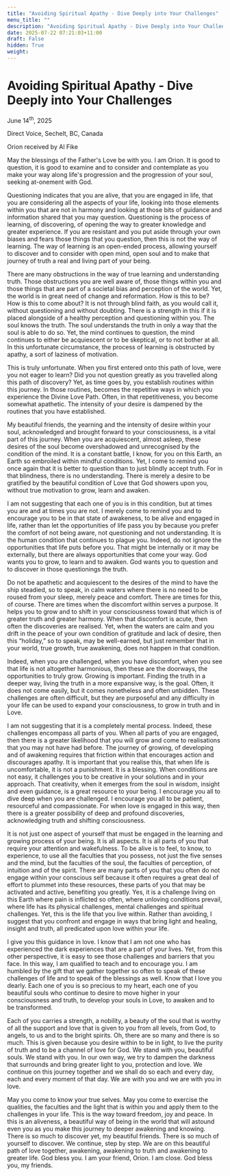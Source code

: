 ```yaml
---
title: "Avoiding Spiritual Apathy - Dive Deeply into Your Challenges"
menu_title: ""
description: "Avoiding Spiritual Apathy - Dive Deeply into Your Challenges"
date: 2025-07-22 07:21:03+11:00
draft: False
hidden: True
weight:
---
```

# Avoiding Spiritual Apathy - Dive Deeply into Your Challenges

June 14<sup>th</sup>, 2025

Direct Voice, Sechelt, BC, Canada

Orion received by Al Fike

May the blessings of the Father's Love be with you. I am Orion. It is good to question, it is good to examine and to consider and contemplate as you make your way along life's progression and the progression of your soul, seeking at-onement with God.

Questioning indicates that you are alive, that you are engaged in life, that you are considering all the aspects of your life, looking into those elements within you that are not in harmony and looking at those bits of guidance and information shared that you may question. Questioning is the process of learning, of discovering, of opening the way to greater knowledge and greater experience. If you are resistant and you put aside through your own biases and fears those things that you question, then this is not the way of learning. The way of learning is an open-ended process, allowing yourself to discover and to consider with open mind, open soul and to make that journey of truth a real and living part of your being.

There are many obstructions in the way of true learning and understanding truth. Those obstructions you are well aware of, those things within you and those things that are part of a societal bias and perception of the world. Yet, the world is in great need of change and reformation. How is this to be? How is this to come about? It is not through blind faith, as you would call it, without questioning and without doubting. There is a strength in this if it is placed alongside of a healthy perception and questioning within you. The soul knows the truth. The soul understands the truth in only a way that the soul is able to do so. Yet, the mind continues to question, the mind continues to either be acquiescent or to be skeptical, or to not bother at all. In this unfortunate circumstance, the process of learning is obstructed by apathy, a sort of laziness of motivation.

This is truly unfortunate. When you first entered onto this path of love, were you not eager to learn? Did you not question greatly as you travelled along this path of discovery? Yet, as time goes by, you establish routines within this journey. In those routines, becomes the repetitive ways in which you experience the Divine Love Path. Often, in that repetitiveness, you become somewhat apathetic. The intensity of your desire is dampened by the routines that you have established.

My beautiful friends, the yearning and the intensity of desire within your soul, acknowledged and brought forward to your consciousness, is a vital part of this journey. When you are acquiescent, almost asleep, these desires of the soul become overshadowed and unrecognised by the condition of the mind. It is a constant battle, I know, for you on this Earth, an Earth so embroiled within mindful conditions. Yet, I come to remind you once again that it is better to question than to just blindly accept truth. For in that blindness, there is no understanding. There is merely a desire to be gratified by the beautiful condition of Love that God showers upon you, without true motivation to grow, learn and awaken.

I am not suggesting that each one of you is in this condition, but at times you are and at times you are not. I merely come to remind you and to encourage you to be in that state of awakeness, to be alive and engaged in life, rather than let the opportunities of life pass you by because you prefer the comfort of not being aware, not questioning and not understanding. It is the human condition that continues to plague you. Indeed, do not ignore the opportunities that life puts before you. That might be internally or it may be externally, but there are always opportunities that come your way. God wants you to grow, to learn and to awaken. God wants you to question and to discover in those questionings the truth.

Do not be apathetic and acquiescent to the desires of the mind to have the ship steadied, so to speak, in calm waters where there is no need to be roused from your sleep, merely peace and comfort. There are times for this, of course. There are times when the discomfort within serves a purpose. It helps you to grow and to shift in your consciousness toward that which is of greater truth and greater harmony. When that discomfort is acute, then often the discoveries are realised. Yet, when the waters are calm and you drift in the peace of your own condition of gratitude and lack of desire, then this “holiday,” so to speak, may be well-earned, but just remember that in your world, true growth, true awakening, does not happen in that condition.

Indeed, when you are challenged, when you have discomfort, when you see that life is not altogether harmonious, then these are the doorways, the opportunities to truly grow. Growing is important. Finding the truth in a deeper way, living the truth in a more expansive way, is the goal. Often, it does not come easily, but it comes nonetheless and often unbidden. These challenges are often difficult, but they are purposeful and any difficulty in your life can be used to expand your consciousness, to grow in truth and in Love.

I am not suggesting that it is a completely mental process. Indeed, these challenges encompass all parts of you. When all parts of you are engaged, then there is a greater likelihood that you will grow and come to realisations that you may not have had before. The journey of growing, of developing and of awakening requires that friction within that encourages action and discourages apathy. It is important that you realise this, that when life is uncomfortable, it is not a punishment. It is a blessing. When conditions are not easy, it challenges you to be creative in your solutions and in your approach. That creativity, when it emerges from the soul in wisdom, insight and even guidance, is a great resource to your being. I encourage you all to dive deep when you are challenged. I encourage you all to be patient, resourceful and compassionate. For when love is engaged in this way, then there is a greater possibility of deep and profound discoveries, acknowledging truth and shifting consciousness.

It is not just one aspect of yourself that must be engaged in the learning and growing process of your being. It is all aspects. It is all parts of you that require your attention and wakefulness. To be alive is to feel, to know, to experience, to use all the faculties that you possess, not just the five senses and the mind, but the faculties of the soul, the faculties of perception, of intuition and of the spirit. There are many parts of you that you often do not engage within your conscious self because it often requires a great deal of effort to plummet into these resources, these parts of you that may be activated and active, benefiting you greatly. Yes, it is a challenge living on this Earth where pain is inflicted so often, where unloving conditions prevail, where life has its physical challenges, mental challenges and spiritual challenges. Yet, this is the life that you live within. Rather than avoiding, I suggest that you confront and engage in ways that bring light and healing, insight and truth, all predicated upon love within your life.

I give you this guidance in love. I know that I am not one who has experienced the dark experiences that are a part of your lives. Yet, from this other perspective, it is easy to see those challenges and barriers that you face. In this way, I am qualified to teach and to encourage you. I am humbled by the gift that we gather together so often to speak of these challenges of life and to speak of the blessings as well. Know that I love you dearly. Each one of you is so precious to my heart, each one of you beautiful souls who continue to desire to move higher in your consciousness and truth, to develop your souls in Love, to awaken and to be transformed.

Each of you carries a strength, a nobility, a beauty of the soul that is worthy of all the support and love that is given to you from all levels, from God, to angels, to us and to the bright spirits. Oh, there are so many and there is so much. This is given because you desire within to be in light, to live the purity of truth and to be a channel of love for God. We stand with you, beautiful souls. We stand with you. In our own way, we try to dampen the darkness that surrounds and bring greater light to you, protection and love. We continue on this journey together and we shall do so each and every day, each and every moment of that day. We are with you and we are with you in love.

May you come to know your true selves. May you come to exercise the qualities, the faculties and the light that is within you and apply them to the challenges in your life. This is the way toward freedom, joy and peace. In this is an aliveness, a beautiful way of being in the world that will astound even you as you make this journey to deeper awakening and knowing. There is so much to discover yet, my beautiful friends. There is so much of yourself to discover. We continue, step by step. We are on this beautiful path of love together, awakening, awakening to truth and awakening to greater life. God bless you. I am your friend, Orion. I am close. God bless you, my friends.
